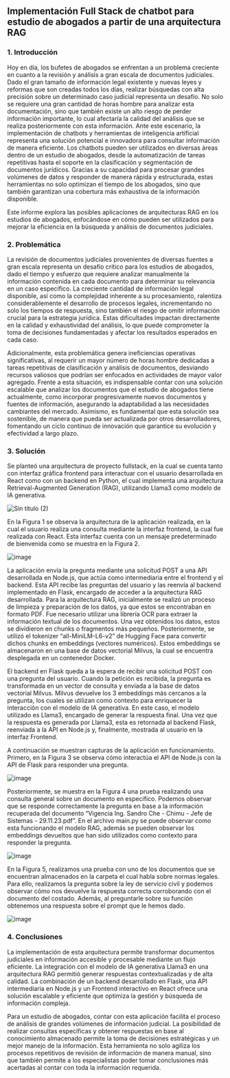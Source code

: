## Implementación Full Stack de chatbot para estudio de abogados a partir de una arquitectura RAG

### 1. Introducción
Hoy en día, los bufetes de abogados se enfrentan a un problema creciente en cuanto a la revisión y análisis a gran escala de documentos judiciales. Dado el gran tamaño de información legal existente y nuevas leyes y reformas que son creadas todos los días, realizar búsquedas con alta precisión sobre un determinado caso judicial representa un desafío. No solo se requiere una gran cantidad de horas hombre para analizar esta documentación, sino que también existe un alto riesgo de perder información importante, lo cual afectaría la calidad del análisis que se realiza posteriormente con esta información.
Ante este escenario, la implementación de chatbots y herramientas de inteligencia artificial representa una solución potencial e innovadora para consultar información de manera eficiente. Los chatbots pueden ser utilizados en diversas áreas dentro de un estudio de abogados, desde la automatización de tareas repetitivas hasta el soporte en la clasificación y segmentación de documentos jurídicos. Gracias a su capacidad para procesar grandes volúmenes de datos y responder de manera rápida y estructurada, estas herramientas no solo optimizan el tiempo de los abogados, sino que también garantizan una cobertura más exhaustiva de la información disponible.

Este informe explora las posibles aplicaciones de arquitecturas RAG en los estudios de abogados, enfocándose en cómo pueden ser utilizados para mejorar la eficiencia en la búsqueda y análisis de documentos judiciales. 

### 2. Problemática

La revisión de documentos judiciales provenientes de diversas fuentes a gran escala representa un desafío crítico para los estudios de abogados, dado el tiempo y esfuerzo que requiere analizar manualmente la información contenida en cada documento para determinar su relevancia en un caso específico. La creciente cantidad de información legal disponible, así como la complejidad inherente a su procesamiento, ralentiza considerablemente el desarrollo de procesos legales, incrementando no solo los tiempos de respuesta, sino también el riesgo de omitir información crucial para la estrategia jurídica. Estas dificultades impactan directamente en la calidad y exhaustividad del análisis, lo que puede comprometer la toma de decisiones fundamentadas y afectar los resultados esperados en cada caso.

Adicionalmente, esta problemática genera ineficiencias operativas significativas, al requerir un mayor número de horas hombre dedicadas a tareas repetitivas de clasificación y análisis de documentos, desviando recursos valiosos que podrían ser enfocados en actividades de mayor valor agregado. Frente a esta situación, es indispensable contar con una solución escalable que analizar los documentos que el estudio de abogados tiene actualmente, como incorporar progresivamente nuevos documentos y fuentes de información, asegurando la adaptabilidad a las necesidades cambiantes del mercado. Asimismo, es fundamental que esta solución sea sostenible, de manera que pueda ser actualizada por otros desarrolladores, fomentando un ciclo continuo de innovación que garantice su evolución y efectividad a largo plazo.


### 3. Solución

Se planteó una arquitectura de proyecto fullstack, en la cual se cuenta tanto con interfaz gráfica frontend para interactuar con el usuario desarrollada en React como con un backend en Python, el cual implementa una arquitectura Retrieval-Augmented Generation (RAG), utilizando Llama3 como modelo de IA generativa.

![Sin título (2)](https://github.com/user-attachments/assets/4932d0ac-6d9b-482a-8737-6f6a8c1c45db)

En la Figura 1 se observa la arquitectura de la aplicación realizada, en la cual el usuario realiza una consulta mediante la interfaz frontend, la cual fue realizada con React. Esta interfaz cuenta con un mensaje predeterminado de bienvenida como se muestra en la Figura 2.

![image](https://github.com/user-attachments/assets/68925d3a-8088-40f7-b5e3-627f3d4a3731)

La aplicación envía la pregunta mediante una solicitud POST a una API desarrollada en Node.js, que actúa como intermediaria entre el frontend y el backend. Esta API recibe las preguntas del usuario y las reenvía al backend implementado en Flask, encargado de acceder a la arquitectura RAG desarrollada. Para la arquitectura RAG, inicialmente se realizó un proceso de limpieza y preparación de los datos, ya que estos se encontraban en formato PDF. Fue necesario utilizar una librería OCR para extraer la información textual de los documentos. Una vez obtenidos los datos, estos se dividieron en chunks o fragmentos más pequeños. Posteriormente, se utilizó el tokenizer “all-MiniLM-L6-v2” de Hugging Face para convertir dichos chunks en embeddings (vectores numéricos). Estos embeddings se almacenaron en una base de datos vectorial Milvus, la cual se encuentra desplegada en un contenedor Docker.

El backend en Flask queda a la espera de recibir una solicitud POST con una pregunta del usuario. Cuando la petición es recibida, la pregunta es transformada en un vector de consulta y enviada a la base de datos vectorial Milvus. Milvus devuelve los 3 embeddings más cercanos a la pregunta, los cuales se utilizan como contexto para enriquecer la interacción con el modelo de IA generativa. En este caso, el modelo utilizado es Llama3, encargado de generar la respuesta final. Una vez que la respuesta es generada por Llama3, esta es retornada al backend Flask, reenviada a la API en Node.js y, finalmente, mostrada al usuario en la interfaz Frontend.

A continuación se muestran capturas de la aplicación en funcionamiento. Primero, en la Figura 3 se observa cómo interactúa el API de Node.js con la API de Flask para responder una pregunta.

![image](https://github.com/user-attachments/assets/605ca9ee-cf36-44c4-829d-177a8a2b0e0b)

Posteriormente, se muestra en la Figura 4 una prueba realizando una consulta general sobre un documento en específico. Podemos observar que se responde correctamente la pregunta en base a la información recuperada del documento “Vigencia Ing. Sandro Che - Chimu - Jefe de Sistemas - 29.11.23.pdf”. En el archivo main.py se puede observar como esta funcionando el modelo RAG, además se pueden observar los embeddings devueltos que han sido utilizados como contexto para responder la pregunta.

![image](https://github.com/user-attachments/assets/9665a09d-7660-455f-93ea-56bb634200ae)

En la Figura 5, realizamos una prueba con uno de los documentos que se encuentran almacenados en la carpeta el cual habla sobre normas legales. Para ello, realizamos la pregunta sobre la ley de servicio civil y podemos observar cómo nos devuelve la respuesta correcta corroborando con el documento del costado. Además, al preguntarle sobre su función obtenemos una respuesta sobre el prompt que le hemos dado.

![image](https://github.com/user-attachments/assets/45ad7cf3-964b-40ee-988b-6b2864808761)

### 4. Conclusiones

La implementación de esta arquitectura permite transformar documentos judiciales en información accesible y procesable mediante un flujo eficiente. La integración con el modelo de IA generativa Llama3 en una arquitectura RAG permitió generar respuestas contextualizadas y de alta calidad. La combinación de un backend desarrollado en Flask, una API intermediaria en Node.js y un Frontend interactivo en React ofrece una solución escalable y eficiente que optimiza la gestión y búsqueda de información compleja.

Para un estudio de abogados, contar con esta aplicación facilita el proceso de análisis de grandes volúmenes de información judicial. La posibilidad de realizar consultas específicas y obtener respuestas en base al conocimiento almacenado permite la toma de decisiones estratégicas y un mejor manejo de la información. Esta herramienta no solo agiliza los procesos repetitivos de revisión de información de manera manual, sino que también permite a los especialistas poder tomar conclusiones más acertadas al contar con toda la información requerida. 

